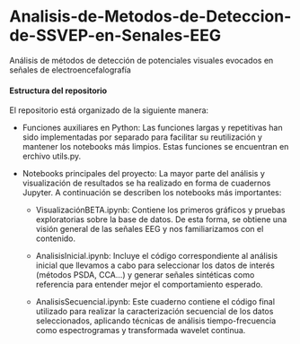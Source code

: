 # Analisis-de-Metodos-de-Deteccion-de-SSVEP-en-Senales-EEG
Análisis de métodos de detección de potenciales visuales evocados en señales de electroencefalografía

#### Estructura del repositorio
El repositorio está organizado de la siguiente manera:

- Funciones auxiliares en Python:
Las funciones largas y repetitivas han sido implementadas por separado para facilitar su reutilización y mantener los notebooks más limpios. Estas funciones se encuentran en erchivo utils.py.

- Notebooks principales del proyecto:
La mayor parte del análisis y visualización de resultados se ha realizado en forma de cuadernos Jupyter. A continuación se describen los notebooks más importantes:

  - VisualizaciónBETA.ipynb:
Contiene los primeros gráficos y pruebas exploratorias sobre la base de datos. De esta forma, se obtiene una visión general de las señales EEG y nos familiarizamos con el contenido.

  - AnalisisInicial.ipynb:
Incluye el código correspondiente al análisis inicial que llevamos a cabo para seleccionar los datos de interés (métodos PSDA, CCA...) y generar señales sintéticas como referencia para entender mejor el comportamiento esperado.

  - AnalisisSecuencial.ipynb:
Este cuaderno contiene el código final utilizado para realizar la caracterización secuencial de los datos seleccionados, aplicando técnicas de análisis tiempo-frecuencia como espectrogramas y transformada wavelet continua.
